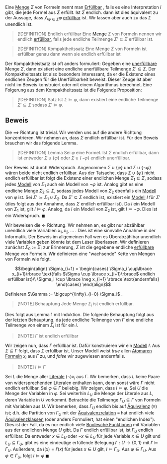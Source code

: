 

Eine [Menge](Mengen.md) $\Sigma$ von Formeln nennt man [Erfüllbar](Erfüllbarkeit.md) , falls es eine Interpretation $I$ gibt, die jede Formel aus $\Sigma$ erfüllt. Ist $\Sigma$ endlich. dann ist dies äquivalent zu der Aussage, dass $\bigwedge_{\varphi\in\Sigma} \varphi$  [erfüllbar](Erfüllbarkeit.md) ist. Wir lassen aber auch zu das $\Sigma$ unendlich ist.


>[!DEFINITION] Endlich erfüllbar 
>Eine [Menge](Mengen.md) $\Sigma$ von Formeln nennen wir endlich [erfüllbar](Erfüllbarkeit.md), falls jede endliche Teilmenge $\Sigma' \subseteq \Sigma$ erfüllbar ist.

>[!DEFINITION] Kompaktheitssatz
>Eine Menge $\Sigma$ von Formeln ist erfüllbar genau dann wenn sie endlich erfüllbar ist

Der Kompaktheistsatz ist oft anders formuliert: 
Gegeben eine [unerfüllbare](Unerfüllbar.md) Menge $\Sigma$, dann existiert eine endliche unerfüllbare Teilmenge $\Sigma'\subseteq \Sigma$. Der Kompaktheitssatz ist also besonders interessant, da er die Existenz eines endlichen Zeugen für die Unerfüllbarkeit beweist. Dieser Zeuge ist aber nicht im Beweis konstruiert oder mit einem Algorithmus berechnet. Eine Folgerung aus dem Kompaktheitssatz ist die Folgende Proposition:

> [!DEFINITION] Satz
> Ist $\Sigma \vDash \varphi$, dann existiert eine endliche Teilmenge $\Sigma' \subseteq \Sigma$ sodass $\Sigma' \vDash \varphi$.

## Beweis

Die $\implies$ Richtung ist trivial. Wir werden uns auf die andere Richtung konzentrieren. Wir nehmen an, dass $\Sigma$ endlich erfüllbar ist. Für den Beweis brauchen wir das folgende Lemma.

>[!DEFINITION] Lemma
>Sei $\varphi$ eine Formel. Ist $\Sigma$ endlich erfüllbar, dann ist entweder $\Sigma \cup \lbrace \varphi \rbrace$ oder $\Sigma\cup \lbrace\neg \varphi\rbrace$ endlich unerfüllbar.

Der Beweis ist durch Widerspruch. Angenommen $\Sigma \cup\lbrace\varphi\rbrace$ und $\Sigma\cup \lbrace\neg\varphi \rbrace$ wären beide nicht endlich erfüllbar. Aus der Tatsache, dass $\Sigma \cup\lbrace\varphi\rbrace$ nicht endlich erfüllbar ist folgt die Existenz einer endlichen Menge $\Sigma_1 \subseteq \Sigma$, sodass jedes [Modell](Modell.md) von $\Sigma_1$ auch ein Modell von $\neg \varphi$ ist. Analog gibt es eine endliche Menge $\Sigma_2 \subseteq \Sigma$, sodass jedes Modell von $\Sigma_2$ ebenfalls ein [Modell](Modell.md) von $\varphi$ ist. Sei $\Sigma' := \Sigma_1 \cup \Sigma_2$. Da $\Sigma' \subseteq \Sigma$ endlich ist, existiert ein [Modell](Modell.md) $I$ für $\Sigma'$ (dies folgt aus der Annahme, dass $\Sigma$ endlich erfüllbar ist). Da $I$ ein Modell von $\Sigma_1$ ist, gilt $I\vDash \varphi$. Analog, da $I$ ein Modell von $\Sigma_2$ ist, gilt $I\vDash \neg\varphi$. Dies ist ein Widerspruch.
$\blacksquare$

Wir beweisen die $\Longleftarrow$ Richtung. Wir nehmen an, es gibt nur abzählbar unendlich viele Variablen $x_1, x_2, \dots$ . Dies ist eine sinnvolle Annahme in der Informatik. Der Beweis im allgemeinen Fall wen es Überabzählbar unendlich viele Variablen geben könnte ist dem Leser überlassen. Wir definieren zunächst $\Sigma_0 := \Sigma;$ zur Erinnerung, $\Sigma$ ist die gegebene endliche [erfüllbare](Erfüllbarkeit.md) Menge von Formeln. Wir definieren eine "wachsende" Kette von Mengen von Formeln wie folgt.

$$\begin{align}
\Sigma_{i+1} = \begin{cases} 
\Sigma_i \cup\lbrace x_{i+1}\rbrace \text{falls $\Sigma \cup \lbrace x_{i+1}\rbrace$ endlich erfüllbar ist}\\
\Sigma_i \cup \lbrace \neg x_{i+1} \rbrace \text{andernfalls}
\end{cases}
\end{align}$$

Definieren $\Gamma := \bigcup^{\infty}_{i=0} \Sigma_i$  .

>[!NOTE] Behauptung
> Jede Menge $\Sigma_i$ ist endlich erfüllbar.

Dies folgt aus Lemma $1$ mit Induktion. Die folgende Behauptung folgt aus der letzten Behauptung, da jede endliche Teilmenge von $\Gamma$ eine endliche Teilmenge von einem $\Sigma_i$ ist für ein $i$.

>[!NOTE] $\Gamma$ ist endlich erfüllbar

Wir zeigen nun, dass $\Gamma$ erfüllbar ist. Dafür konstruieren wir ein [Modell](Modell.md) $I$. Aus $\Sigma \subseteq \Gamma$ folgt, dass $\Sigma$ erfüllbar ist. Unser Modell weist $true$ allen [Atomaren Formeln](Logik/Atom.md) $x_i$ aus $\Gamma$ zu, und $false$ wir zugewiesen andernfalls.

>[!NOTE] $I\vDash \Gamma$

Sei $L$ die Menge aller [Literale](Literal.md) $(\neg)x_i$ aus $\Gamma$. Wir bemerken, dass $L$ keine Paare von widersprechenden Literalen enthalten kann, denn sonst wäre $\Gamma$ nicht endlich erfüllbar. Sei $\varphi \in \Gamma$ beliebig. Wir zeigen, dass $I\vDash \varphi$. Sei $U$ die Menge der Variablen in $\varphi$. Sei weiterhin $L_U$ die Menge der Literale aus $L$, deren Variable in $U$ vorkommt. Betrachte die Teilmenge $\Gamma_U \subseteq \Gamma$ von Formeln mit Variablen aus $U$. Wir bemerken, dass $\Gamma_U$ endlich bis auf [Äquivalenz](Äquivalenz.md) ($\equiv$) ist; d.h. die Partition von $\Gamma_U$ mit der [Äquivalenzrelation](Äquivalenzrelationen.md) $\equiv$ hat endlich viele [Äquivalenzklassen](Äquivalenzrelationen.md#Äquivalenzklassen) (oder anders Formuliert, hat einen "endlichen Index"). Dies ist der Fall, da es nur endlich viele [Boolesche Funktionen](Boolesche%20Funktion.md) mit Variablen aus der endlichen Menge $U$ gibt. Da $\Gamma$ endlich erfüllbar ist, ist $\Gamma_U$ endlich erfüllbar. Da entweder $x\in L_U$ oder $\neg x\in L_U$ für jede Variable $x \in U$  gilt und $L_U \subseteq \Gamma_U$, gibt es eine eindeutige erfüllende Belegung $I' : U\to \lbrace 0, 1 \rbrace$ mit $I' \vDash \Gamma_{U}$. Außerdem, da $I(x) = I'(x)$ für jedes $x\in U$ gilt, $I \vDash \Gamma_U$. Aus $\varphi \in \Gamma_U$. Aus $\varphi \in \Gamma_{U}$, folgt $I\vDash \varphi$
$\blacksquare$
